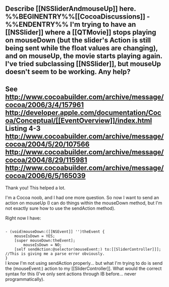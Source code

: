 Describe [[NSSliderAndmouseUp]] here.
%%BEGINENTRY%%[[CocoaDiscussions]] - 
%%ENDENTRY%%
I'm trying to have an [[NSSlider]] where a [[QTMovie]] stops playing on mouseDown (but the slider's Action is still being sent while the float values are changing), and on mouseUp, the movie starts playing again. I've tried subclassing [[NSSlider]], but mouseUp doesn't seem to be working. Any help?
----
See <http://www.cocoabuilder.com/archive/message/cocoa/2006/3/4/157961>
<http://developer.apple.com/documentation/Cocoa/Conceptual/[[EventOverview]]/index.html> Listing 4-3
<http://www.cocoabuilder.com/archive/message/cocoa/2004/5/20/107566>
<http://www.cocoabuilder.com/archive/message/cocoa/2004/8/29/115981>
<http://www.cocoabuilder.com/archive/message/cocoa/2006/6/5/165039>
----
Thank you! This helped a lot.

I'm a Cocoa noob, and I had one more question. So now I want to send an action on mouseUp (I can do things within the mouseDown method, but I'm not exactly sure how to use the sendAction method).

Right now I have:

<code>
- (void)mouseDown:([[NSEvent]] '')theEvent {
	mouseIsDown = YES;
	[super mouseDown:theEvent];
        mouseIsDown = NO;
	[self sendAction:@selector(mouseEvent:) to:[[SliderController]]]; //This is giving me a parse error obviously.
}
</code>
I know I'm not using sendAction properly... but what I'm trying to do is send the (mouseEvent:) action to my [[SliderController]]. What would the correct syntax for this (I've only sent actions through IB before... never programmatically).